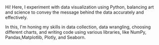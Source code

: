Hi! Here, I experiment with data visualization using Python, balancing art 
and science to convey the message behind the data accurately and 
effectively. 

In this, I'm honing my skills in data collection, data wrangling, choosing 
different charts, and writing code using various libraries, like 
NumPy, Pandas,Matplotlib, Plotly, and Seaborn. 
